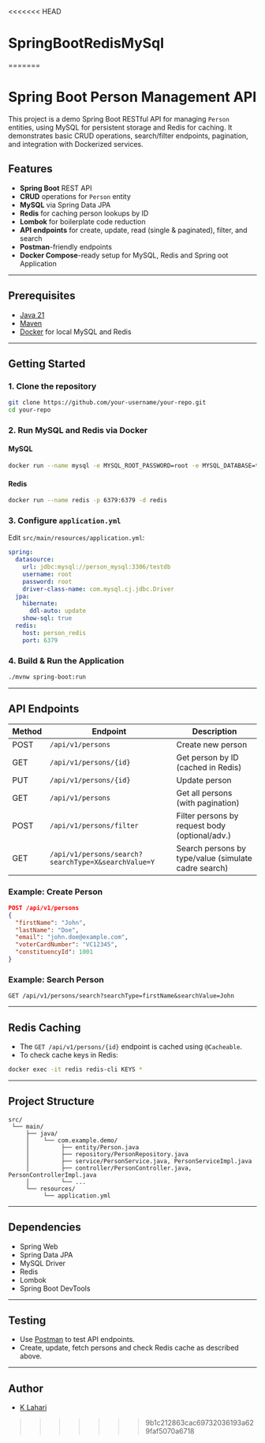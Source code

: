 <<<<<<< HEAD
# SpringBootRedisMySql
=======
# Spring Boot Person Management API

This project is a demo Spring Boot RESTful API for managing `Person` entities, using MySQL for persistent storage and Redis for caching. It demonstrates basic CRUD operations, search/filter endpoints, pagination, and integration with Dockerized services.

## Features

- **Spring Boot** REST API
- **CRUD** operations for `Person` entity
- **MySQL** via Spring Data JPA
- **Redis** for caching person lookups by ID
- **Lombok** for boilerplate code reduction
- **API endpoints** for create, update, read (single & paginated), filter, and search
- **Postman**-friendly endpoints
- **Docker Compose**-ready setup for MySQL, Redis and Spring oot Application

---

## Prerequisites

- [Java 21](https://adoptopenjdk.net/)
- [Maven](https://maven.apache.org/) 
- [Docker](https://www.docker.com/) for local MySQL and Redis

---

## Getting Started

### 1. Clone the repository

```sh
git clone https://github.com/your-username/your-repo.git
cd your-repo
```

### 2. Run MySQL and Redis via Docker

#### MySQL

```sh
docker run --name mysql -e MYSQL_ROOT_PASSWORD=root -e MYSQL_DATABASE=testdb -p 3307:3306 -d mysql:8
```

#### Redis

```sh
docker run --name redis -p 6379:6379 -d redis
```

### 3. Configure `application.yml`

Edit `src/main/resources/application.yml`:

```yaml
spring:
  datasource:
    url: jdbc:mysql://person_mysql:3306/testdb
    username: root
    password: root
    driver-class-name: com.mysql.cj.jdbc.Driver
  jpa:
    hibernate:
      ddl-auto: update
    show-sql: true
  redis:
    host: person_redis
    port: 6379
```

### 4. Build & Run the Application

```sh
./mvnw spring-boot:run

```

---

## API Endpoints

| Method | Endpoint                                 | Description                                      |
|--------|------------------------------------------|--------------------------------------------------|
| POST   | `/api/v1/persons`                        | Create new person                                |
| GET    | `/api/v1/persons/{id}`                   | Get person by ID (cached in Redis)               |
| PUT    | `/api/v1/persons/{id}`                   | Update person                                    |
| GET    | `/api/v1/persons`                        | Get all persons (with pagination)                |
| POST   | `/api/v1/persons/filter`                 | Filter persons by request body (optional/adv.)   |
| GET    | `/api/v1/persons/search?searchType=X&searchValue=Y` | Search persons by type/value (simulate cadre search) |

### Example: Create Person

```json
POST /api/v1/persons
{
  "firstName": "John",
  "lastName": "Doe",
  "email": "john.doe@example.com",
  "voterCardNumber": "VC12345",
  "constituencyId": 1001
}
```

### Example: Search Person

```http
GET /api/v1/persons/search?searchType=firstName&searchValue=John
```

---

## Redis Caching

- The `GET /api/v1/persons/{id}` endpoint is cached using `@Cacheable`.
- To check cache keys in Redis:

```sh
docker exec -it redis redis-cli KEYS *
```

---

## Project Structure

```
src/
 └── main/
     ├── java/
     │    └── com.example.demo/
     │         ├── entity/Person.java
     │         ├── repository/PersonRepository.java
     │         ├── service/PersonService.java, PersonServiceImpl.java
     │         ├── controller/PersonController.java, PersonControllerImpl.java
     │         └── ...
     └── resources/
          └── application.yml
```

---

## Dependencies

- Spring Web
- Spring Data JPA
- MySQL Driver
- Redis
- Lombok
- Spring Boot DevTools

---

## Testing

- Use [Postman](https://www.postman.com/) to test API endpoints.
- Create, update, fetch persons and check Redis cache as described above.

---


## Author

- [K Lahari](https://github.com/laharikrkv)
>>>>>>> 9b1c212863cac69732036193a629faf5070a6718
